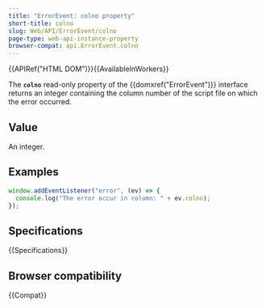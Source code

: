 ```yaml
---
title: "ErrorEvent: colno property"
short-title: colno
slug: Web/API/ErrorEvent/colno
page-type: web-api-instance-property
browser-compat: api.ErrorEvent.colno
---
```


{{APIRef("HTML DOM")}}{{AvailableInWorkers}}

The **`colno`** read-only property of the {{domxref("ErrorEvent")}} interface returns an integer containing the column number of the script file on which the error occurred.

## Value

An integer.

## Examples

```js
window.addEventListener("error", (ev) => {
  console.log("The error occur in column: " + ev.colno);
});
```

## Specifications

{{Specifications}}

## Browser compatibility

{{Compat}}
